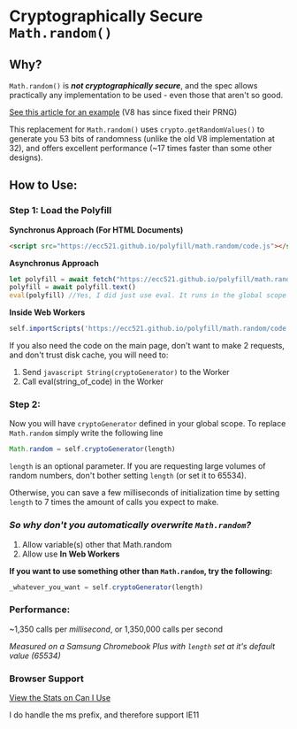# Cryptographically Secure `Math.random()`

## Why?

`Math.random()` is **_not cryptographically secure_**, and the spec allows practically any implementation to be used - even those that aren't so good.

[See this article for an example](https://medium.com/@betable/tifu-by-using-math-random-f1c308c4fd9d) (V8 has since fixed their PRNG)

This replacement for `Math.random()` uses `crypto.getRandomValues()` to generate you 53 bits of randomness (unlike the old V8 implementation at 32), and offers excellent performance (~17 times faster than some other designs). 


## How to Use:

### Step 1: Load the Polyfill
**Synchronus Approach (For HTML Documents)**
```html
<script src="https://ecc521.github.io/polyfill/math.random/code.js"></script>
```


**Asynchronus Approach**
```javascript
let polyfill = await fetch("https://ecc521.github.io/polyfill/math.random/code.js")
polyfill = await polyfill.text()
eval(polyfill) //Yes, I did just use eval. It runs in the global scope just like the other 2 examples
```


**Inside Web Workers**
```javascript
self.importScripts('https://ecc521.github.io/polyfill/math.random/code.js');
```

If you also need the code on the main page, don't want to make 2 requests, and don't trust disk cache, you will need to:
1. Send ```javascript String(cryptoGenerator)``` to the Worker
2. Call eval(string_of_code) in the Worker


### Step 2:
Now you will have `cryptoGenerator` defined in your global scope.
To replace `Math.random` simply write the following line
```javascript
Math.random = self.cryptoGenerator(length)
```


`length` is an optional parameter. 
If you are requesting large volumes of random numbers, don't bother setting `length` (or set it to 65534).

Otherwise, you can save a few milliseconds of initialization time by setting `length` to 7 times the amount of calls you expect to make.





### _So why don't you automatically overwrite `Math.random`?_

1. Allow variable(s) other that Math.random
2. Allow use **In Web Workers**


**If you want to use something other than `Math.random`, try the following:**
```javascript
_whatever_you_want = self.cryptoGenerator(length)
```



### Performance:
~1,350 calls per *millisecond*, or 1,350,000 calls per second

*Measured on a Samsung Chromebook Plus with `length` set at it's default value (65534)*


### Browser Support
[View the Stats on Can I Use](https://caniuse.com/#feat=getrandomvalues)

I do handle the ms prefix, and therefore support IE11
